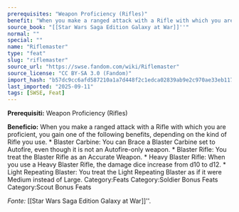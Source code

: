 ```yaml
---
prerequisites: "Weapon Proficiency (Rifles)"
benefit: "When you make a ranged attack with a Rifle with which you are proficient, you gain one of the following benefits, depending on the kind of Rifle you use. * Blaster Carbine: You can Brace a Blaster Carbine set to Autofire, even though it is not an Autofire-only weapon. * Blaster Rifle: You treat the Blaster Rifle as an Accurate Weapon. * Heavy Blaster Rifle: When you use a Heavy Blaster Rifle, the damage dice increase from d10 to d12. * Light Repeating Blaster: You treat the Light Repeating Blaster as if it were Medium instead of Large. Category:Feats Category:Soldier Bonus Feats Category:Scout Bonus Feats"
source_book: "[[Star Wars Saga Edition Galaxy at War]]''"
normal: ""
special: ""
name: "Riflemaster"
type: "feat"
slug: "riflemaster"
source_url: "https://swse.fandom.com/wiki/Riflemaster"
source_license: "CC BY-SA 3.0 (Fandom)"
import_hash: "b57dc9cc6afd587210a1a7d448f2c1edca02839ab9e2c970ae33eb117645800f"
last_imported: "2025-09-11"
tags: [SWSE, Feat]
---
```

**Prerequisiti:** Weapon Proficiency (Rifles)

**Beneficio:** When you make a ranged attack with a Rifle with which you are proficient, you gain one of the following benefits, depending on the kind of Rifle you use. * Blaster Carbine: You can Brace a Blaster Carbine set to Autofire, even though it is not an Autofire-only weapon. * Blaster Rifle: You treat the Blaster Rifle as an Accurate Weapon. * Heavy Blaster Rifle: When you use a Heavy Blaster Rifle, the damage dice increase from d10 to d12. * Light Repeating Blaster: You treat the Light Repeating Blaster as if it were Medium instead of Large. Category:Feats Category:Soldier Bonus Feats Category:Scout Bonus Feats

*Fonte:* [[Star Wars Saga Edition Galaxy at War]]''.